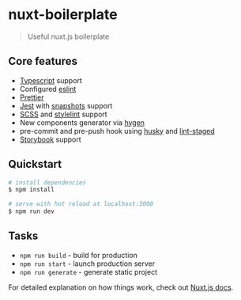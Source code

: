 # nuxt-boilerplate

> Useful nuxt.js boilerplate

## Core features

- [Typescript](https://typescript.nuxtjs.org) support
- Configured [eslint](https://eslint.org/)
- [Prettier](https://prettier.io/)
- [Jest](https://jestjs.io/) with [snapshots](https://github.com/eddyerburgh/jest-serializer-vue) support
- [SCSS](https://sass-lang.com/) and [stylelint](https://stylelint.io/) support
- New components generator via [hygen](https://www.hygen.io/)
- pre-commit and pre-push hook using [husky](https://github.com/typicode/husky) and [lint-staged](https://github.com/okonet/lint-staged)
- [Storybook](https://storybook.js.org/) support

## Quickstart

```bash
# install dependencies
$ npm install

# serve with hot reload at localhost:3000
$ npm run dev
```

## Tasks

- `npm run build` - build for production
- `npm run start` - launch production server
- `npm run generate` - generate static project

For detailed explanation on how things work, check out [Nuxt.js docs](https://nuxtjs.org).

